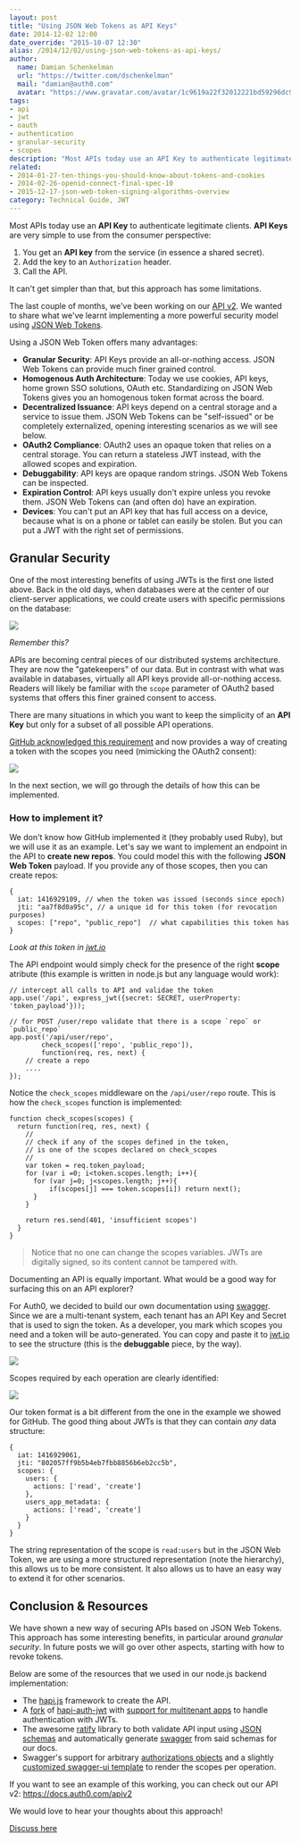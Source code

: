 ```yaml
---
layout: post
title: "Using JSON Web Tokens as API Keys"
date: 2014-12-02 12:00
date_override: "2015-10-07 12:30"
alias: /2014/12/02/using-json-web-tokens-as-api-keys/
author:
  name: Damian Schenkelman
  url: "https://twitter.com/dschenkelman"
  mail: "damian@auth0.com"
  avatar: "https://www.gravatar.com/avatar/1c9619a22f32012221bd59296dc9a1a2?size=200"
tags:
- api
- jwt
- oauth
- authentication
- granular-security
- scopes
description: "Most APIs today use an API Key to authenticate legitimate clients. API Keys are very simple to use from the consumer perspective:  You get an API key from the"
related:
- 2014-01-27-ten-things-you-should-know-about-tokens-and-cookies
- 2014-02-26-openid-connect-final-spec-10
- 2015-12-17-json-web-token-signing-algorithms-overview
category: Technical Guide, JWT
---
```


Most APIs today use an **API Key** to authenticate legitimate clients. **API Keys** are very simple to use from the consumer perspective:

1. You get an **API key** from the service (in essence a shared secret).
2. Add the key to an `Authorization` header.
3. Call the API.

It can't get simpler than that, but this approach has some limitations.

The last couple of months, we've been working on our [API v2](https://docs.auth0.com/apiv2). We wanted to share what we've learnt implementing a more powerful security model using [JSON Web Tokens](http://jwt.io).

<!-- more -->

Using a JSON Web Token offers many advantages:

* **Granular Security**: API Keys provide an all-or-nothing access. JSON Web Tokens can provide much finer grained control.
* **Homogenous Auth Architecture**: Today we use cookies, API keys, home grown SSO solutions, OAuth etc. Standardizing on JSON Web Tokens gives you an homogenous token format across the board.
* **Decentralized Issuance**: API keys depend on a central storage and a service to issue them. JSON Web Tokens can be "self-issued" or be completely externalized, opening interesting scenarios as we will see below.
* **OAuth2 Compliance**: OAuth2 uses an opaque token that relies on a central storage. You can return a stateless JWT instead, with the allowed scopes and expiration.
* **Debuggability**: API keys are opaque random strings. JSON Web Tokens can be inspected.
* **Expiration Control**: API keys usually don't expire unless you revoke them. JSON Web Tokens can (and often do) have an expiration.
* **Devices**: You can't put an API key that has full access on a device, because what is on a phone or tablet can easily be stolen. But you can put a JWT with the right set of permissions.

## Granular Security

One of the most interesting benefits of using JWTs is the first one listed above. Back in the old days, when databases were at the center of our client-server applications, we could create users with specific permissions on the database:

<a href="https://s3.amazonaws.com/blog.auth0.com/permissions-sql.png" target="_blank"><img src="https://s3.amazonaws.com/blog.auth0.com/permissions-sql.png"></a>

_Remember this?_

APIs are becoming central pieces of our distributed systems architecture. They are now the "gatekeepers" of our data. But in contrast with what was available in databases, virtually all API keys provide all-or-nothing access. Readers will likely be familiar with the `scope` parameter of OAuth2 based systems that offers this finer grained consent to access.

There are many situations in which you want to keep the simplicity of an **API Key** but only for a subset of all possible API operations.

[GitHub acknowledged this requirement](https://help.github.com/articles/creating-an-access-token-for-command-line-use/) and now provides a way of creating a token with the scopes you need (mimicking the OAuth2 consent):

![](https://help.github.com/assets/images/help/settings/token_scopes.gif)

In the next section, we will go through the details of how this can be implemented.

### How to implement it?

We don't know how GitHub implemented it (they probably used Ruby), but we will use it as an example. Let's say we want to implement an endpoint in the API to **create new repos**. You could model this with the following **JSON Web Token** payload. If you provide any of those scopes, then you can create repos:

```
{
  iat: 1416929109, // when the token was issued (seconds since epoch)
  jti: "aa7f8d0a95c", // a unique id for this token (for revocation purposes)
  scopes: ["repo", "public_repo"]  // what capabilities this token has
}
```
_Look at this token in <a href="http://jwt.io?value=eyJhbGciOiJIUzI1NiIsInR5cCI6IkpXVCJ9.eyJpYXQiOjE0MTY5MjkxMDksImp0aSI6ImFhN2Y4ZDBhOTVjIiwic2NvcGVzIjpbInJlcG8iLCJwdWJsaWNfcmVwbyJdfQ.XCEwpBGvOLma4TCoh36FU7XhUbcskygS81HE1uHLf0E" target="_blank">jwt.io</a>_

The API endpoint would simply check for the presence of the right **scope** atribute (this example is written in node.js but any language would work):

```
// intercept all calls to API and validae the token
app.use('/api', express_jwt({secret: SECRET, userProperty: 'token_payload'}));

// for POST /user/repo validate that there is a scope `repo` or `public_repo`
app.post('/api/user/repo',
        check_scopes(['repo', 'public_repo']),
        function(req, res, next) {
    // create a repo
    ....
});

```

Notice the `check_scopes` middleware on the `/api/user/repo` route. This is how the `check_scopes` function is implemented:

```
function check_scopes(scopes) {
  return function(req, res, next) {
    //
    // check if any of the scopes defined in the token,
    // is one of the scopes declared on check_scopes
    //
    var token = req.token_payload;
    for (var i =0; i<token.scopes.length; i++){
      for (var j=0; j<scopes.length; j++){
          if(scopes[j] === token.scopes[i]) return next();
      }
    }

    return res.send(401, 'insufficient scopes')
  }
}

```

> Notice that no one can change the scopes variables. JWTs are digitally signed, so its content cannot be tampered with.  

Documenting an API is equally important. What would be a good way for surfacing this on an API explorer?

For Auth0, we decided to build our own documentation using [swagger](http://swagger.io/). Since we are a multi-tenant system, each tenant has an API Key and Secret that is used to sign the token. As a developer, you mark which scopes you need and a token will be auto-generated. You can copy and paste it to [jwt.io](http://jwt.io) to see the structure (this is the __debuggable__ piece, by the way).

<a href="https://s3.amazonaws.com/blog.auth0.com/api-explorer3.gif" target="_blank"><img src="https://s3.amazonaws.com/blog.auth0.com/api-explorer3.gif"></a>

Scopes required by each operation are clearly identified:

<a href="https://s3.amazonaws.com/blog.auth0.com/api-scopes2.png" target="_blank"><img src="https://s3.amazonaws.com/blog.auth0.com/api-scopes2.png"></a>

Our token format is a bit different from the one in the example we showed for GitHub. The good thing about JWTs is that they can contain _any_ data structure:

```
{
  iat: 1416929061,
  jti: "802057ff9b5b4eb7fbb8856b6eb2cc5b",
  scopes: {
    users: {
      actions: ['read', 'create']
    },
    users_app_metadata: {
      actions: ['read', 'create']
    }
  }
}
```

The string representation of the scope is `read:users` but in the JSON Web Token, we are using a more structured representation (note the hierarchy), this allows us to be more consistent. It also allows us to have an easy way to extend it for other scenarios.

## Conclusion & Resources

We have shown a new way of securing APIs based on JSON Web Tokens. This approach has some interesting benefits, in particular around _granular security_. In future posts we will go over other aspects, starting with how to revoke tokens.

Below are some of the resources that we used in our node.js backend implementation:

* The [hapi.js](http://hapijs.com) framework to create the API.
* A [fork](https://github.com/auth0/hapi-auth-jwt) of [hapi-auth-jwt](https://github.com/ryanfitz/hapi-auth-jwt) with [support for multitenant apps](https://github.com/ryanfitz/hapi-auth-jwt/pull/10) to handle authentication with JWTs.
* The awesome [ratify](https://github.com/mac-/ratify) library to both validate API input using [JSON schemas](http://json-schema.org) and automatically generate [swagger](http://swagger.io/) from said schemas for our docs.
* Swagger's support for arbitrary [authorizations objects](https://github.com/swagger-api/swagger-spec/blob/master/versions/1.2.md#514-authorizations-object) and a slightly [customized swagger-ui template](https://github.com/swagger-api/swagger-ui#customize) to render the scopes per operation.

If you want to see an example of this working, you can check out our API v2: <https://docs.auth0.com/apiv2>

We would love to hear your thoughts about this approach!

[Discuss here](https://ask.auth0.com/t/using-json-web-tokens-as-api-keys/357)
